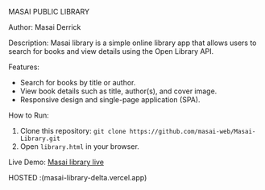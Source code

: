  MASAI PUBLIC  LIBRARY

Author:
Masai Derrick

Description:
Masai library is a simple online library app that allows users to search for books and view details using the Open Library API.

Features:
- Search for books by title or author.
- View book details such as title, author(s), and cover image.
- Responsive design and single-page application (SPA).

How to Run:
1. Clone this repository: `git clone https://github.com/masai-web/Masai-Library.git`
2. Open `library.html` in your browser.

 Live Demo:
[Masai library live ](https://github.com/masai-web/Masai-Library)

HOSTED :(masai-library-delta.vercel.app)

